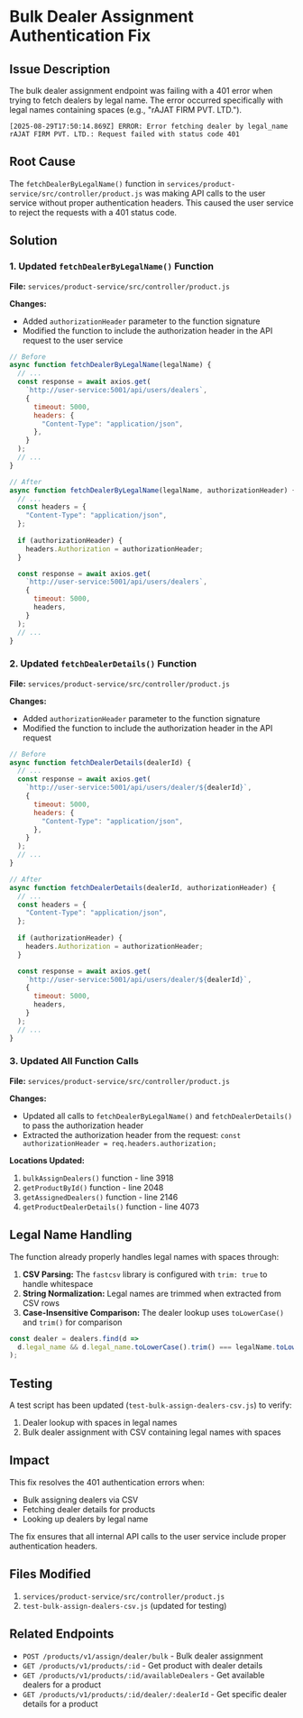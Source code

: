 # Bulk Dealer Assignment Authentication Fix

## Issue Description

The bulk dealer assignment endpoint was failing with a 401 error when trying to fetch dealers by legal name. The error occurred specifically with legal names containing spaces (e.g., "rAJAT FIRM PVT. LTD.").

```
[2025-08-29T17:50:14.869Z] ERROR: Error fetching dealer by legal_name rAJAT FIRM PVT. LTD.: Request failed with status code 401
```

## Root Cause

The `fetchDealerByLegalName()` function in `services/product-service/src/controller/product.js` was making API calls to the user service without proper authentication headers. This caused the user service to reject the requests with a 401 status code.

## Solution

### 1. Updated `fetchDealerByLegalName()` Function

**File:** `services/product-service/src/controller/product.js`

**Changes:**
- Added `authorizationHeader` parameter to the function signature
- Modified the function to include the authorization header in the API request to the user service

```javascript
// Before
async function fetchDealerByLegalName(legalName) {
  // ...
  const response = await axios.get(
    `http://user-service:5001/api/users/dealers`,
    {
      timeout: 5000,
      headers: {
        "Content-Type": "application/json",
      },
    }
  );
  // ...
}

// After
async function fetchDealerByLegalName(legalName, authorizationHeader) {
  // ...
  const headers = {
    "Content-Type": "application/json",
  };
  
  if (authorizationHeader) {
    headers.Authorization = authorizationHeader;
  }

  const response = await axios.get(
    `http://user-service:5001/api/users/dealers`,
    {
      timeout: 5000,
      headers,
    }
  );
  // ...
}
```

### 2. Updated `fetchDealerDetails()` Function

**File:** `services/product-service/src/controller/product.js`

**Changes:**
- Added `authorizationHeader` parameter to the function signature
- Modified the function to include the authorization header in the API request

```javascript
// Before
async function fetchDealerDetails(dealerId) {
  // ...
  const response = await axios.get(
    `http://user-service:5001/api/users/dealer/${dealerId}`,
    {
      timeout: 5000,
      headers: {
        "Content-Type": "application/json",
      },
    }
  );
  // ...
}

// After
async function fetchDealerDetails(dealerId, authorizationHeader) {
  // ...
  const headers = {
    "Content-Type": "application/json",
  };
  
  if (authorizationHeader) {
    headers.Authorization = authorizationHeader;
  }

  const response = await axios.get(
    `http://user-service:5001/api/users/dealer/${dealerId}`,
    {
      timeout: 5000,
      headers,
    }
  );
  // ...
}
```

### 3. Updated All Function Calls

**File:** `services/product-service/src/controller/product.js`

**Changes:**
- Updated all calls to `fetchDealerByLegalName()` and `fetchDealerDetails()` to pass the authorization header
- Extracted the authorization header from the request: `const authorizationHeader = req.headers.authorization;`

**Locations Updated:**
1. `bulkAssignDealers()` function - line 3918
2. `getProductById()` function - line 2048
3. `getAssignedDealers()` function - line 2146
4. `getProductDealerDetails()` function - line 4073

## Legal Name Handling

The function already properly handles legal names with spaces through:

1. **CSV Parsing:** The `fastcsv` library is configured with `trim: true` to handle whitespace
2. **String Normalization:** Legal names are trimmed when extracted from CSV rows
3. **Case-Insensitive Comparison:** The dealer lookup uses `toLowerCase()` and `trim()` for comparison

```javascript
const dealer = dealers.find(d => 
  d.legal_name && d.legal_name.toLowerCase().trim() === legalName.toLowerCase().trim()
);
```

## Testing

A test script has been updated (`test-bulk-assign-dealers-csv.js`) to verify:
1. Dealer lookup with spaces in legal names
2. Bulk dealer assignment with CSV containing legal names with spaces

## Impact

This fix resolves the 401 authentication errors when:
- Bulk assigning dealers via CSV
- Fetching dealer details for products
- Looking up dealers by legal name

The fix ensures that all internal API calls to the user service include proper authentication headers.

## Files Modified

1. `services/product-service/src/controller/product.js`
2. `test-bulk-assign-dealers-csv.js` (updated for testing)

## Related Endpoints

- `POST /products/v1/assign/dealer/bulk` - Bulk dealer assignment
- `GET /products/v1/products/:id` - Get product with dealer details
- `GET /products/v1/products/:id/availableDealers` - Get available dealers for a product
- `GET /products/v1/products/:id/dealer/:dealerId` - Get specific dealer details for a product
